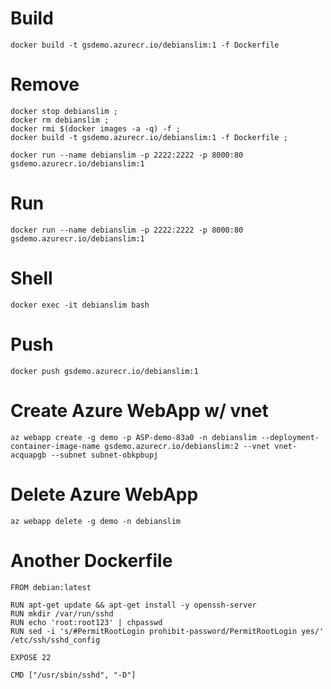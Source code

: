 # Build
```
docker build -t gsdemo.azurecr.io/debianslim:1 -f Dockerfile
```

# Remove
```
docker stop debianslim ;
docker rm debianslim ;
docker rmi $(docker images -a -q) -f ; 
docker build -t gsdemo.azurecr.io/debianslim:1 -f Dockerfile ;

docker run --name debianslim -p 2222:2222 -p 8000:80 gsdemo.azurecr.io/debianslim:1
```

# Run
```
docker run --name debianslim -p 2222:2222 -p 8000:80 gsdemo.azurecr.io/debianslim:1
```

# Shell
```
docker exec -it debianslim bash
```

# Push
```
docker push gsdemo.azurecr.io/debianslim:1
```

# Create Azure WebApp w/ vnet
```
az webapp create -g demo -p ASP-demo-83a0 -n debianslim --deployment-container-image-name gsdemo.azurecr.io/debianslim:2 --vnet vnet-acquapgb --subnet subnet-obkpbupj
```


# Delete Azure WebApp
```
az webapp delete -g demo -n debianslim
```

# Another Dockerfile
```
FROM debian:latest

RUN apt-get update && apt-get install -y openssh-server
RUN mkdir /var/run/sshd
RUN echo 'root:root123' | chpasswd
RUN sed -i 's/#PermitRootLogin prohibit-password/PermitRootLogin yes/' /etc/ssh/sshd_config

EXPOSE 22

CMD ["/usr/sbin/sshd", "-D"]
```